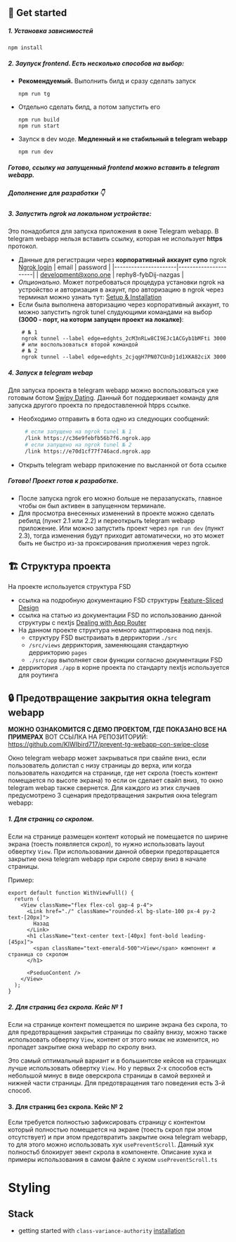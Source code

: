 ## 🚀 Get started

##### 1. Установка зависимостей

```shell
npm install
```

##### 2. Заупуск frontend. Есть несколько способов на выбор:

- **Рекомендуемый.** Выполнить билд и сразу сделать запуск
  ```shell
  npm run tg
  ```
- Отдельно сделать билд, а потом запустить его
  ```shell
  npm run build
  npm run start
  ```
- Заупск в dev моде. **Медленный и не стабильный в telegram webapp**
  ```shell
  npm run dev
  ```

##### Готово, ссылку на запущенный frontend можно вставить в telegram webapp.

##### Дополнение для разработки 👇

##### 3. Запустить **ngrok** на локальном устройстве:

Это понадобится для запуска приложения в окне Telegram webapp. В telegram webapp нельзя вставить ссылку, которая не использует **https** протокол.

- Данные для регистрации через **корпоративный аккаунт cyno** ngrok [Ngrok login](https://dashboard.ngrok.com/login)
  | email | password |
  |----------------------|----------------------|
  | development@xono.one | rephy8-fybDij-nazgas |
- _Опционально._ Может потребоваться процедура установки ngrok на устройство и авторизация в акаунт, про авторизацию в ngrok через терминал можно узнать тут: [Setup & Installation](https://dashboard.ngrok.com/get-started/setup/macos)
- Если была выполнена авторизацию через корпоративный аккаунт, то можно запустить ngrok tunel слудующими командами на выбор **(3000 - порт, на которм запущен проект на локалке)**:
  ```shell
   # № 1
   ngrok tunnel --label edge=edghts_2cM3nRLw8CI9EJc1ACGyb1bMFti 3000
   # или воспользоваться второй командой
   # № 2
   ngrok tunnel --label edge=edghts_2cjqgH7PN07CUnDj1d1XKA82ciX 3000
  ```

##### 4. Запуск в telegram webap

Для запуска проекта в telegram webapp можно воспользоваться уже готовым ботом [Swipy Dating](https://t.me/swipy_dating_bot). Данный бот поддерживает команду для запуска другого проекта по предоставленной htpps ссылке.

- Необходимо отправить в бота одно из следующих сообщений:
  ```sh
    # если запущено на ngrok tunel № 1
    /link https://c36e9febfb56b7f6.ngrok.app
    # если запущено на ngrok tunel № 2
    /link https://e70d1cf77f746acd.ngrok.app
  ```
- Открыть telegram webapp приложение по высланной от бота ссылке

##### Готово! Проект готов к разработке.

- После запуска ngrok его можно больше не перазапускать, главное чтобы он был активен в запущенном терминале.
- Для просмотра внесенных изменений в проекте можно сделать ребилд (пункт 2.1 или 2.2) и переоткрыть telegram webapp приложение. Или можно запустить проект через `npm run dev` (пункт 2.3), тогда изменения будут приходит автоматически, но это может быть не быстро из-за проксирования приолжения через ngrok.

## 🏗️ Структура проекта

На проекте используется структура FSD

- ссылка на подробную документацию FSD структуры [Feature-Sliced Design](https://feature-sliced.design/)
- ссылка на статью из документации FSD по использованию данной структуры с nextjs [Dealing with App Router](https://feature-sliced.design/docs/guides/tech/with-nextjs#app-router)
- На данном проекте структура немного адаптирована под nexjs.
  - структуру FSD выстраивать в дерриктории `./src`
  - `/src/views` дерриктория, заменяющаяя стандартную деррикторию `pages`
  - `./src/app` выполняет свои функции согласно документации FSD
- дерриктория `./app` в корне проекта по стандарту nextjs используется для роутинга

## 🔒 Предотвращение закрытия окна telegram webapp

**МОЖНО ОЗНАКОМИТСЯ С ДЕМО ПРОЕКТОМ, ГДЕ ПОКАЗАНО ВСЕ НА ПРИМЕРАХ** ВОТ ССЫЛКА НА РЕПОЗИТОРИЙ: https://github.com/KIWIbird717/prevent-tg-webapp-con-swipe-close

Окно telegram webapp может закрываться при свайпе вниз, если пользователь долистал с низу страницы до верха, или когда пользователь находится на странице, где нет скрола (тоесть контент помещается по высоте экрана) то если он сделает свайп вниз, то окно telegram webap также свернется. Для каждого из этих случаев предусмотрено 3 сценария предотрващения закрытия окна telegram webapp:

##### 1. Для страниц со скролом.

Если на странице размещен контент который не помещается по ширине экрана (тоесть появляется скрол), то нужно использовать layout обвертку `View`. При использовании данной обверки предотвращается закрытие окна telegram webapp при скроле сверзу вниз в начале страницы.

Пример:

```tsx
export default function WithViewFull() {
  return (
    <View className="flex flex-col gap-4 p-4">
      <Link href="./" className="rounded-xl bg-slate-100 px-4 py-2 text-[20px]">
        Назад
      </Link>
      <h1 className="text-center text-[40px] font-bold leading-[45px]">
        <span className="text-emerald-500">View</span> компонент и страница со скролом
      </h1>

      <PseduoContent />
    </View>
  );
}
```

##### 2. Для страниц без скрола. Кейс № 1

Если на странице контент помещается по ширине экрана без скрола, то для предотвращения закрытия страницы по свайпу внизу, можно также использовать обвертку `View`, контент от этого никак не изменится, но пропадет закрытие окна webapp по скролу вниз.

Это самый оптимальный вариант и в большинтсве кейсов на страницах лучше использовать обвертку `View`. Но у первых 2-х способов есть небольшой минус в виде оверскрола страницы в самой верхней и нижней части страницы. Для предотвращения таго поведения есть 3-й способ.

#### 3. Для страниц без скрола. Кейс № 2

Если требуется полностью зафиксировать страницу с контентом который полностью помещается на экране (тоесть скрол при этом отсутствует) и при этом предотвратить закрытие окна telegram webapp, то для этого можно использовать хук `usePreventScroll`. Данный хук полностьб блокирует эвент скрола в компоненте.
Описание хука и примеры использования в самом файле с хуком `usePreventScroll.ts`

# Styling

## Stack

- getting started with `class-variance-authority` [installation](https://cva.style/docs/getting-started/installation)
